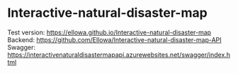 # Interactive-natural-disaster-map
Test version: https://ellowa.github.io/Interactive-natural-disaster-map
Backend: https://github.com/Ellowa/Interactive-natural-disaster-map-API
Swagger: https://interactivenaturaldisastermapapi.azurewebsites.net/swagger/index.html

